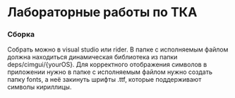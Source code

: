 # Лабораторные работы по ТКА


### Сборка
Собрать можно в visual studio или rider.
В папке с исполняемым файлом должна находиться динамическая библиотека из папки deps/cimgui/{yourOS}.
Для корректного отображения символов в приложении нужно в папке с исполняемым файлом нужно создать папку fonts, а неё закинуть шрифты .ttf, которые поддерживают символы кириллицы.  
